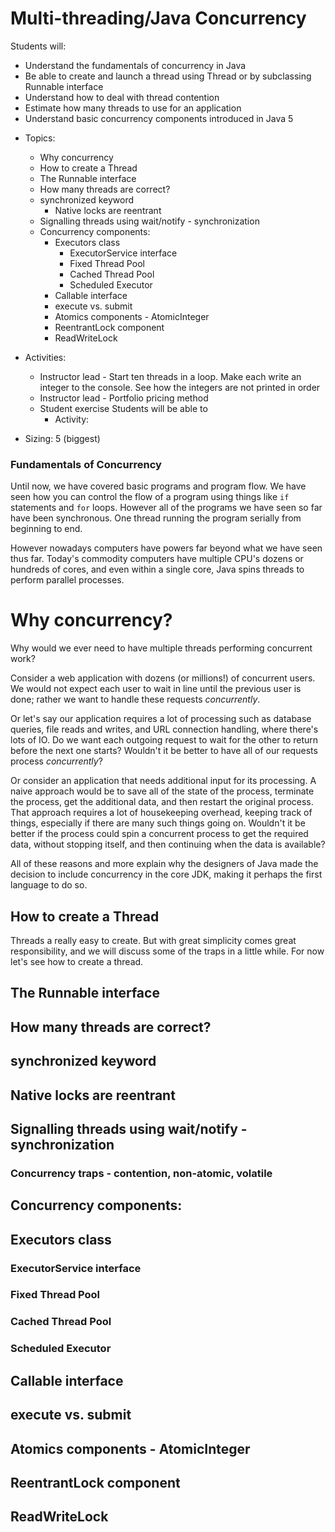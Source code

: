 # Multi-threading/Java Concurrency

Students will: 
* Understand the fundamentals of concurrency in Java
* Be able to create and launch a thread using Thread or by subclassing Runnable interface
* Understand how to deal with thread contention
* Estimate how many threads to use for an application
* Understand basic concurrency components introduced in Java 5

- Topics:
  - Why concurrency
  - How to create a Thread
  - The Runnable interface
  - How many threads are correct?
  - synchronized keyword
    - Native locks are reentrant 
  - Signalling threads using wait/notify - synchronization
  - Concurrency components:
    - Executors class
        - ExecutorService interface
        - Fixed Thread Pool
        - Cached Thread Pool
        - Scheduled Executor
    - Callable interface
    - execute vs. submit
    - Atomics components - AtomicInteger
    - ReentrantLock component
    - ReadWriteLock

- Activities:
   - Instructor lead - Start ten threads in a loop. 
   Make each write an integer to the console. See how the integers are not printed in order
   - Instructor lead - Portfolio pricing method
   - Student exercise
   Students will be able to 
      - Activity: 
- Sizing: 5 (biggest)

### Fundamentals of Concurrency
Until now, we have covered basic programs and program flow. We have seen how you can control the flow
of a program using things like `if` statements and `for` loops. However all of the programs we have 
seen so far have been synchronous. One thread running the program serially from beginning to end.

However nowadays computers have powers far beyond what we have seen thus far. Today's commodity computers have multiple CPU's
dozens or hundreds of cores, and even within a single core, Java spins threads to perform 
parallel processes.

# Why concurrency?
Why would we ever need to have multiple threads performing concurrent work?

Consider a web application with dozens (or millions!) of concurrent users. 
We would not expect each user to wait in line until the previous user is done; rather we 
want to handle these requests _concurrently_.

Or let's say our application requires a lot of processing such as database queries, file reads and writes, and URL connection handling, where there's lots of IO. Do we 
want each outgoing request to wait for the other to return before the next one starts? Wouldn't it be better
to have all of our requests process _concurrently_?

Or consider an application that needs additional input for its processing. A naive approach would be to save all of the state of the process, terminate the process, get the additional data, and then restart the original process. That approach requires a lot of housekeeping overhead, keeping track of things, especially if there are many such things going on. Wouldn't it be better if the process could spin a concurrent process to get the required data, without stopping itself, and then continuing when the data is available?

  All of these reasons and more explain why the designers of Java made the decision to include concurrency in the core JDK, making it perhaps the first language to do so.
  
## How to create a Thread
Threads a really easy to create. But with great simplicity comes great responsibility, and we will discuss some of the traps in a little while. For now let's see how to create a thread.


## The Runnable interface
## How many threads are correct?
## synchronized keyword
## Native locks are reentrant 
## Signalling threads using wait/notify - synchronization
### Concurrency traps - contention, non-atomic, volatile
## Concurrency components:
## Executors class
### ExecutorService interface
### Fixed Thread Pool
### Cached Thread Pool
### Scheduled Executor
## Callable interface
## execute vs. submit
## Atomics components - AtomicInteger
## ReentrantLock component
## ReadWriteLock

  
  
